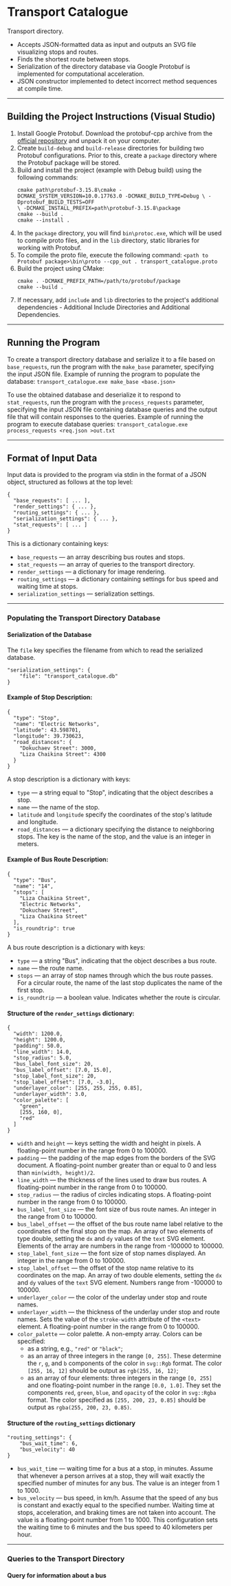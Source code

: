 # Transport Catalogue

Transport directory.
- Accepts JSON-formatted data as input and outputs an SVG file visualizing stops and routes.
- Finds the shortest route between stops.
- Serialization of the directory database via Google Protobuf is implemented for computational acceleration.
- JSON constructor implemented to detect incorrect method sequences at compile time.

---

## Building the Project Instructions (Visual Studio)

1. Install Google Protobuf. Download the protobuf-cpp archive from the [official repository](https://github.com/protocolbuffers/protobuf/releases) and unpack it on your computer.
2. Create `build-debug` and `build-release` directories for building two Protobuf configurations. Prior to this, create a `package` directory where the Protobuf package will be stored.
3. Build and install the project (example with Debug build) using the following commands:
   ```
   cmake path\protobuf-3.15.8\cmake -DCMAKE_SYSTEM_VERSION=10.0.17763.0 -DCMAKE_BUILD_TYPE=Debug \ -Dprotobuf_BUILD_TESTS=OFF 
   \ -DCMAKE_INSTALL_PREFIX=path\protobuf-3.15.8\package
   cmake --build .
   cmake --install . 
   ```
4. In the `package` directory, you will find `bin\protoc.exe`, which will be used to compile proto files, and in the `lib` directory, static libraries for working with Protobuf.
5. To compile the proto file, execute the following command:
   `<path to Protobuf package>\bin\proto --cpp_out . transport_catalogue.proto`
6. Build the project using CMake:
   ```
   cmake . -DCMAKE_PREFIX_PATH=/path/to/protobuf/package
   cmake --build .
   ```
7. If necessary, add `include` and `lib` directories to the project's additional dependencies - Additional Include Directories and Additional Dependencies.

---

## Running the Program

To create a transport directory database and serialize it to a file based on `base_requests`, run the program with the `make_base` parameter, specifying the input JSON file.
Example of running the program to populate the database:
`transport_catalogue.exe make_base <base.json>`

To use the obtained database and deserialize it to respond to `stat_requests`, run the program with the `process_requests` parameter, specifying the input JSON file containing database queries and the output file that will contain responses to the queries.
Example of running the program to execute database queries:
`transport_catalogue.exe process_requests <req.json >out.txt`

---

## Format of Input Data

Input data is provided to the program via stdin in the format of a JSON object, structured as follows at the top level:
```
{
  "base_requests": [ ... ],
  "render_settings": { ... },
  "routing_settings": { ... },
  "serialization_settings": { ... },
  "stat_requests": [ ... ]
}
```
This is a dictionary containing keys:
- `base_requests` — an array describing bus routes and stops.
- `stat_requests` — an array of queries to the transport directory.
- `render_settings` — a dictionary for image rendering.
- `routing_settings` — a dictionary containing settings for bus speed and waiting time at stops.
- `serialization_settings` — serialization settings.

---

### Populating the Transport Directory Database

#### Serialization of the Database
The `file` key specifies the filename from which to read the serialized database.
```
"serialization_settings": {
    "file": "transport_catalogue.db"
}
```

#### Example of Stop Description:
```
{
  "type": "Stop",
  "name": "Electric Networks",
  "latitude": 43.598701,
  "longitude": 39.730623,
  "road_distances": {
    "Dokuchaev Street": 3000,
    "Liza Chaikina Street": 4300
  }
} 
```
A stop description is a dictionary with keys:
- `type` — a string equal to "Stop", indicating that the object describes a stop.
- `name` — the name of the stop.
- `latitude` and `longitude` specify the coordinates of the stop's latitude and longitude.
- `road_distances` — a dictionary specifying the distance to neighboring stops. The key is the name of the stop, and the value is an integer in meters.

#### Example of Bus Route Description:
```
{
  "type": "Bus",
  "name": "14",
  "stops": [
    "Liza Chaikina Street",
    "Electric Networks",
    "Dokuchaev Street",
    "Liza Chaikina Street"
  ],
  "is_roundtrip": true
} 
```
A bus route description is a dictionary with keys:
- `type` — a string "Bus", indicating that the object describes a bus route.
- `name` — the route name.
- `stops` — an array of stop names through which the bus route passes. For a circular route, the name of the last stop duplicates the name of the first stop.
- `is_roundtrip` — a boolean value. Indicates whether the route is circular.

#### Structure of the `render_settings` dictionary:
```
{
  "width": 1200.0,
  "height": 1200.0,
  "padding": 50.0,
  "line_width": 14.0,
  "stop_radius": 5.0,
  "bus_label_font_size": 20,
  "bus_label_offset": [7.0, 15.0],
  "stop_label_font_size": 20,
  "stop_label_offset": [7.0, -3.0],
  "underlayer_color": [255, 255, 255, 0.85],
  "underlayer_width": 3.0,
  "color_palette": [
    "green",
    [255, 160, 0],
    "red"
  ]
} 
```
- `width` and `height` — keys setting the width and height in pixels. A floating-point number in the range from 0 to 100000.
- `padding` — the padding of the map edges from the borders of the SVG document. A floating-point number greater than or equal to 0 and less than `min(width, height)/2`.
- `line_width` — the thickness of the lines used to draw bus routes. A floating-point number in the range from 0 to 100000.
- `stop_radius` — the radius of circles indicating stops. A floating-point number in the range from 0 to 100000.
- `bus_label_font_size` — the font size of bus route names. An integer in the range from 0 to 100000.
- `bus_label_offset` — the offset of the bus route name label relative to the coordinates of the final stop on the map. An array of two elements of type double, setting the `dx` and `dy` values of the `text` SVG element. Elements of the array are numbers in the range from -100000 to 100000.
- `stop_label_font_size` — the font size of stop names displayed. An integer in the range from 0 to 100000.
- `stop_label_offset` — the offset of the stop name relative to its coordinates on the map. An array of two double elements, setting the `dx` and `dy` values of the `text` SVG element. Numbers range from -100000 to 100000.
- `underlayer_color` — the color of the underlay under stop and route names.
- `underlayer_width` — the thickness of the underlay under stop and route names. Sets the value of the `stroke-width` attribute of the `<text>` element. A floating-point number in the range from 0 to 100000.
- `color_palette` — color palette. A non-empty array.
Colors can be specified:
   - as a string, e.g., `"red"` or `"black"`;
   - as an array of three integers in the range `[0, 255]`. These determine the `r`, `g`, and `b` components of the color in `svg::Rgb` format. The color `[255, 16, 12]` should be output as `rgb(255, 16, 12)`;
   - as an array of four elements: three integers in the range `[0, 255]` and one floating-point number in the range `[0.0, 1.0]`. They set the components `red`, `green`, `blue`, and `opacity` of the color in `svg::Rgba` format. The color specified as `[255, 200, 23, 0.85]` should be output as `rgba(255, 200, 23, 0.85)`.

#### Structure of the `routing_settings` dictionary
```
"routing_settings": {
    "bus_wait_time": 6,
    "bus_velocity": 40
} 
```
- `bus_wait_time` — waiting time for a bus at a stop, in minutes. Assume that whenever a person arrives at a stop, they will wait exactly the specified number of minutes for any bus. The value is an integer from 1 to 1000.
- `bus_velocity` — bus speed, in km/h. Assume that the speed of any bus is constant and exactly equal to the specified number. Waiting time at stops, acceleration, and braking times are not taken into account. The value is a floating-point number from 1 to 1000.
This configuration sets the waiting time to 6 minutes and the bus speed to 40 kilometers per hour.

---

### Queries to the Transport Directory

#### Query for information about a bus
